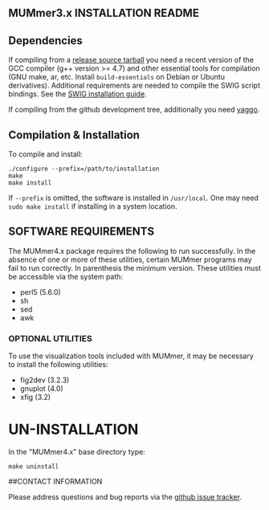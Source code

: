## MUMmer3.x INSTALLATION README

## Dependencies

If compiling from a [release source tarball](../../releases) you need a
recent version of the GCC compiler (g++ version >= 4.7) and other
essential tools for compilation (GNU make, ar, etc. Install
`build-essentials` on Debian or Ubuntu derivatives).  Additional
requirements are needed to compile the SWIG script bindings. See the
[SWIG installation guide](swig/INSTALL.md).

If compiling from the github development tree, additionally you need
[yaggo](https://github.com/gmarcais/yaggo/releases).

## Compilation & Installation

To compile and install:

```Shell
./configure --prefix=/path/to/installation
make
make install
```

If `--prefix` is omitted, the software is installed in
`/usr/local`. One may need `sudo make install` if installing in a
system location.

## SOFTWARE REQUIREMENTS

The MUMmer4.x package requires the following to run successfully. In
the absence of one or more of these utilities, certain MUMmer programs
may fail to run correctly. In parenthesis the minimum version. These
utilities must be accessible via the system path:

* perl5 (5.6.0)
* sh
* sed
* awk

### OPTIONAL UTILITIES

To use the visualization tools included with MUMmer, it may be
necessary to install the following utilities:

* fig2dev (3.2.3)
* gnuplot (4.0)
* xfig    (3.2)



# UN-INSTALLATION

In the "MUMmer4.x" base directory type:

```Shell
make uninstall
```

##CONTACT INFORMATION

Please address questions and bug reports via the [github issue
tracker](../../issues).